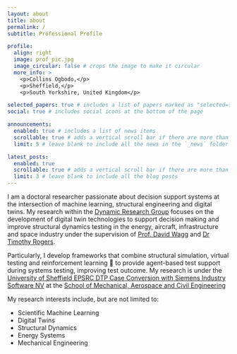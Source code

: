 ```yaml
---
layout: about
title: about
permalink: /
subtitle: Professional Profile

profile:
  align: right
  image: prof_pic.jpg
  image_circular: false # crops the image to make it circular
  more_info: >
    <p>Collins Ogbodo,</p>
    <p>Sheffield,</p>
    <p>South Yorkshire, United Kingdom</p>

selected_papers: true # includes a list of papers marked as "selected={true}"
social: true # includes social icons at the bottom of the page

announcements:
  enabled: true # includes a list of news items
  scrollable: true # adds a vertical scroll bar if there are more than 3 news items
  limit: 5 # leave blank to include all the news in the `_news` folder

latest_posts:
  enabled: true
  scrollable: true # adds a vertical scroll bar if there are more than 3 new posts items
  limit: 3 # leave blank to include all the blog posts
---
```


I am a doctoral researcher passionate about decision support systems at the intersection of machine learning, structural engineering and digital twins. My research within the [Dynamic Research Group](https://drg.ac.uk/people/collins-ogbodo) focuses on the development of digital twin technologies to support decision making and improve structural dynamics testing in the energy, aircraft, infrastructure and space industry under the supervision of [Prof. David Wagg](https://drg.ac.uk/people/david-wagg) and [Dr Timothy Rogers](https://drg.ac.uk/people/timothy-rogers). 

Particularly, I develop frameworks that combine structural simulation, virtual testing and reinforcement learning 🤖 to provide agent-based test support during systems testing, improving test outcome. My research is under the [University of Sheffield EPSRC DTP Case Conversion with Siemens Industry Software NV](https://gtr.ukri.org/projects?ref=studentship-2756020#/tabOverview) at the [School of Mechanical, Aerospace and Civil Engineering](https://www.sheffield.ac.uk/mac)

My research interests include, but are not limited to:

- Scientific Machine Learning
- Digital Twins
- Structural Dynamics
- Energy Systems
- Mechanical Engineering

